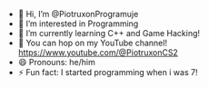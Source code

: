 - 👋 Hi, I’m @PiotruxonProgramuje
- 👀 I’m interested in Programming
- 🌱 I’m currently learning C++ and Game Hacking!
- 🎥 You can hop on my YouTube channel! https://www.youtube.com/@PiotruxonCS2
- 😄 Pronouns: he/him
- ⚡ Fun fact: I started programming when i was 7!

